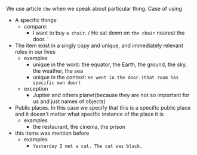 We use article `the` when we speak about particular thing. 
Case of using
- A specific things:
	- compare:
		- I want to buy `a chair`. / He sat down on `the chair`  nearest the  door. `
- The item exist in a singly copy and unique,  and immediately relevant roles in our lives
	-  examples
		- unique in the word: the equator, the Earth, the ground, the sky, the weather, the sea
		- unique in the context: `He went in the door.(that room has specific own door)`
	- exception
		- Jupiter and others planet(because they are not so important for us and just names of objects)
- Public places. In this case we specify that this is a specific public place and it doesn't matter what specific instance of the place it is 
	- examples
		- the restaurant, the cinema, the prison
- this items was mention before
	- examples
		- `Yesterday I met a cat. The cat was black.` 